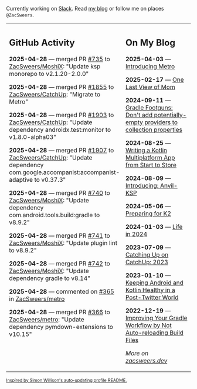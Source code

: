 Currently working on [Slack](https://slack.com/). Read [my blog](https://zacsweers.dev/) or follow me on places `@ZacSweers`.

<table><tr><td valign="top" width="60%">

## GitHub Activity
<!-- githubActivity starts -->
**2025-04-28** — merged PR [#735](https://github.com/ZacSweers/MoshiX/pull/735) to [ZacSweers/MoshiX](https://github.com/ZacSweers/MoshiX): "Update ksp monorepo to v2.1.20-2.0.0"

**2025-04-28** — merged PR [#1855](https://github.com/ZacSweers/CatchUp/pull/1855) to [ZacSweers/CatchUp](https://github.com/ZacSweers/CatchUp): "Migrate to Metro"

**2025-04-28** — merged PR [#1903](https://github.com/ZacSweers/CatchUp/pull/1903) to [ZacSweers/CatchUp](https://github.com/ZacSweers/CatchUp): "Update dependency androidx.test:monitor to v1.8.0-alpha03"

**2025-04-28** — merged PR [#1907](https://github.com/ZacSweers/CatchUp/pull/1907) to [ZacSweers/CatchUp](https://github.com/ZacSweers/CatchUp): "Update dependency com.google.accompanist:accompanist-adaptive to v0.37.3"

**2025-04-28** — merged PR [#740](https://github.com/ZacSweers/MoshiX/pull/740) to [ZacSweers/MoshiX](https://github.com/ZacSweers/MoshiX): "Update dependency com.android.tools.build:gradle to v8.9.2"

**2025-04-28** — merged PR [#741](https://github.com/ZacSweers/MoshiX/pull/741) to [ZacSweers/MoshiX](https://github.com/ZacSweers/MoshiX): "Update plugin lint to v8.9.2"

**2025-04-28** — merged PR [#742](https://github.com/ZacSweers/MoshiX/pull/742) to [ZacSweers/MoshiX](https://github.com/ZacSweers/MoshiX): "Update dependency gradle to v8.14"

**2025-04-28** — commented on [#365](https://github.com/ZacSweers/metro/issues/365#issuecomment-2836274145) in [ZacSweers/metro](https://github.com/ZacSweers/metro)

**2025-04-28** — merged PR [#366](https://github.com/ZacSweers/metro/pull/366) to [ZacSweers/metro](https://github.com/ZacSweers/metro): "Update dependency pymdown-extensions to v10.15"
<!-- githubActivity ends -->
</td><td valign="top" width="40%">

## On My Blog
<!-- blog starts -->
**2025-04-03** — [Introducing Metro](https://www.zacsweers.dev/introducing-metro/)

**2025-02-17** — [One Last View of Mom](https://www.zacsweers.dev/one-last-view-of-mom/)

**2024-09-11** — [Gradle Footguns: Don't add potentially-empty providers to collection properties](https://www.zacsweers.dev/gradle-footgun-adding-empty-providers-to-collection-properties/)

**2024-08-25** — [Writing a Kotlin Multiplatform App from Start to Store](https://www.zacsweers.dev/writing-a-kotlin-multiplatform-app-from-start-to-store/)

**2024-08-09** — [Introducing: Anvil-KSP](https://www.zacsweers.dev/introducing-anvil-ksp/)

**2024-05-06** — [Preparing for K2](https://www.zacsweers.dev/preparing-for-k2/)

**2024-01-03** — [Life in 2024](https://www.zacsweers.dev/life-in-2024/)

**2023-07-09** — [Catching Up on CatchUp: 2023](https://www.zacsweers.dev/catching-up-on-catchup-2023/)

**2023-01-10** — [Keeping Android and Kotlin Healthy in a Post-Twitter World](https://www.zacsweers.dev/keeping-android-healthy/)

**2022-12-19** — [Improving Your Gradle Workflow by Not Auto-reloading Build Files](https://www.zacsweers.dev/improving-your-workflow-by-not-auto-reloading-build-files/)
<!-- blog ends -->
_More on [zacsweers.dev](https://zacsweers.dev/)_
</td></tr></table>

<sub><a href="https://simonwillison.net/2020/Jul/10/self-updating-profile-readme/">Inspired by Simon Willison's auto-updating profile README.</a></sub>